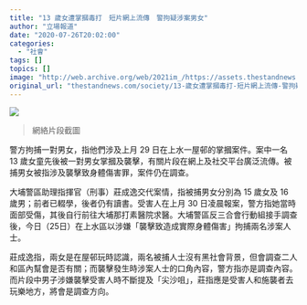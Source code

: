 ```yaml
---
title: "13 歲女遭掌摑毒打　短片網上流傳　警拘疑涉案男女"
author: "立場報道"
date: "2020-07-26T20:02:00"
categories:
  - "社會"
tags: []
topics: []
image: "http://web.archive.org/web/2021im_/https://assets.thestandnews.com/media/photos/Background_MMAE5_PcJE3vc.png"
original_url: "thestandnews.com/society/13-歲女遭掌摑毒打-短片網上流傳-警拘疑涉案男女"
---
```

![](http://web.archive.org/web/2021im_/https://assets.thestandnews.com/media/photos/Background_MMAE5_PcJE3vc.png)
> 網絡片段截圖

警方拘捕一對男女，指他們涉及上月 29 日在上水一屋邨的掌摑案件。案中一名 13 歲女童先後被一對男女掌摑及襲擊，有關片段在網上及社交平台廣泛流傳。被捕男女被指涉及襲擊致身體傷害罪，案件仍在調查。

大埔警區助理指揮官（刑事）莊成逸交代案情，指被捕男女分別為 15 歲女及 16 歲男；前者已輟學，後者仍有讀書。受害人在上月 30 日凌晨報案，警方指她當時面部受傷，其後自行前往大埔那打素醫院求醫。大埔警區反三合會行動組接手調查後，今日（25日）在上水區以涉嫌「襲擊致造成實際身體傷害」拘捕兩名涉案人士。

莊成逸指，兩女是在屋邨玩時認識，兩名被捕人士沒有黑社會背景，但會調查二人和區內幫會是否有關；而襲擊發生時涉案人士的口角內容，警方指亦是調查內容。而片段中男子涉嫌襲擊受害人時不斷提及「尖沙咀」，莊指應是受害人和施襲者去玩樂地方，將會是調查方向。